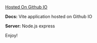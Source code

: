 [Hosted On Github IO](https://markrwolf.github.io/glamping-v2/)


**Docs:** Vite application hosted on Github IO

**Server:**  Node.js express

Enjoy!
